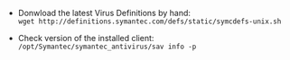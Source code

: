 
- Donwload the latest Virus Definitions by hand:  
``wget http://definitions.symantec.com/defs/static/symcdefs-unix.sh``

- Check version of the installed client:  
``/opt/Symantec/symantec_antivirus/sav info -p``


